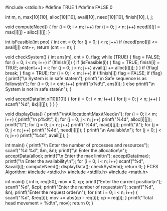 #include <stdio.h>
#define TRUE 1
#define FALSE 0

int m, n, max[10][10], alloc[10][10], avail[10], need[10][10], finish[10], i, j;

void computeNeed() {
    for (i = 0; i < m; i++)
        for (j = 0; j < n; j++)
            need[i][j] = max[i][j] - alloc[i][j];
}

int isFeasible(int pno) {
    int cnt = 0;
    for (j = 0; j < n; j++)
        if (need[pno][j] <= avail[j])
            cnt++;
    return (cnt == n);
}

void checkSystem() {
    int ans[m], cnt = 0, flag;
    while (TRUE) {
        flag = FALSE;
        for (i = 0; i < m; i++)
            if (!finish[i]) {
                if (isFeasible(i)) {
                    flag = TRUE;
                    finish[i] = TRUE;
                    ans[cnt++] = i;
                    for (j = 0; j < n; j++)
                        avail[j] += alloc[i][j];
                }
            }
        if (!flag)
            break;
    }
    flag = TRUE;
    for (i = 0; i < m; i++)
        if (!finish[i])
            flag = FALSE;
    if (flag) {
        printf("\n System is in safe state\n");
        printf("\n Safe sequence is as follows\n");
        for (i = 0; i < cnt; i++)
            printf("p%d\t", ans[i]);
    } else
        printf("\n System is not in safe state\n");
}

void acceptData(int x[10][10]) {
    for (i = 0; i < m; i++) {
        for (j = 0; j < n; j++) {
            scanf("%d", &x[i][j]);
        }
    }
}

void displayData() {
    printf("\n\tAllocation\tMax\tNeed\n");
    for (i = 0; i < m; i++) {
        printf("\n p%d\t", i);
        for (j = 0; j < n; j++)
            printf("%4d", alloc[i][j]);
        printf("\t");
        for (j = 0; j < n; j++)
            printf("%4d", max[i][j]);
        printf("\t");
        for (j = 0; j < n; j++)
            printf("%4d", need[i][j]);
    }
    printf("\n Available\n");
    for (j = 0; j < n; j++)
        printf("%4d", avail[j]);
}

int main() {
    printf("\n Enter the number of processes and resources");
    scanf("%d %d", &m, &n);
    printf("\n Enter the allocation\n");
    acceptData(alloc);
    printf("\n Enter the max limit\n");
    acceptData(max);
    printf("\n Enter the availability\n");
    for (i = 0; i < n; i++)
        scanf("%d", &avail[i]);
    computeNeed();
    displayData();
    checkSystem();
    return 0;
}
FCFS Algorithm:
#include <stdio.h>
#include <stdlib.h>
#include <math.h>

int main() {
    int n, req[50], mov = 0, cp;
    printf("Enter the current position\n");
    scanf("%d", &cp);
    printf("Enter the number of requests\n");
    scanf("%d", &n);
    printf("Enter the request order\n");
    for (int i = 0; i < n; i++) {
        scanf("%d", &req[i]);
        mov += abs(cp - req[i]);
        cp = req[i];
    }
    printf("Total head movement = %d\n", mov);
    return 0;
}
